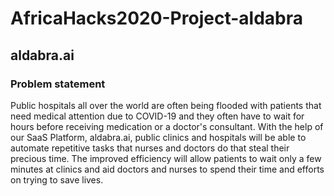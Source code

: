 # AfricaHacks2020-Project-aldabra

## aldabra.ai

### Problem statement 

Public hospitals all over the world are often being flooded with patients that need medical attention due to COVID-19 and they often have to wait for hours before receiving medication or a doctor's consultant. With the help of our SaaS Platform, aldabra.ai, public clinics and hospitals will be able to automate repetitive tasks that nurses and doctors do that steal their precious time. The improved efficiency will allow patients to wait only a few minutes at clinics and aid doctors and nurses to spend their time and efforts on trying to save lives.

   
 
    
    
